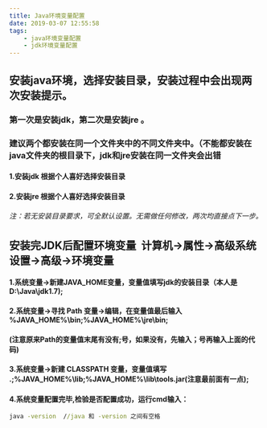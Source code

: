 ```yaml
---
title: Java环境变量配置
date: 2019-03-07 12:55:58
tags:
	- java环境变量配置
	- jdk环境变量配置
---
```


## 安装java环境，选择安装目录，安装过程中会出现两次安装提示。
### 第一次是安装jdk，第二次是安装jre 。
### 建议两个都安装在同一个文件夹中的不同文件夹中。（不能都安装在java文件夹的根目录下，jdk和jre安装在同一文件夹会出错
#### 1.安装jdk 根据个人喜好选择安装目录
#### 2.安装jre 根据个人喜好选择安装目录
###### 注：若无安装目录要求，可全默认设置。无需做任何修改，两次均直接点下一步。
## 安装完JDK后配置环境变量  计算机→属性→高级系统设置→高级→环境变量 
#### 1.系统变量→新建JAVA_HOME变量，变量值填写jdk的安装目录（本人是 D:\Java\jdk1.7);
#### 2.系统变量→寻找 Path 变量→编辑，在变量值最后输入 %JAVA_HOME%\bin;%JAVA_HOME%\jre\bin;
#### (注意原来Path的变量值末尾有没有;号，如果没有，先输入；号再输入上面的代码)
#### 3.系统变量→新建 CLASSPATH 变量，变量值填写   .;%JAVA_HOME%\lib;%JAVA_HOME%\lib\tools.jar(注意最前面有一点);
#### 4.系统变量配置完毕,检验是否配置成功，运行cmd输入：
```cmd
java -version  //java 和 -version 之间有空格
```